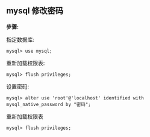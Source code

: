 ## mysql 修改密码

**步骤:**

指定数据库:
```
mysql> use mysql;
```

重新加载权限表:
```
mysql> flush privileges;
```

设置密码:
```
mysql> alter use 'root'@'localhost' identified with mysql_native_password by "密码";
```

重新加载权限表
```
mysql> flush privileges;
```
